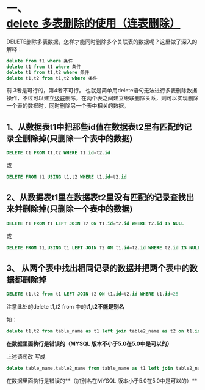 # 一、[delete 多表删除的使用（连表删除）](https://blog.csdn.net/weixin_42030357/article/details/107741056)

DELETE删除多表数据，怎样才能同时删除多个关联表的数据呢？这里做了深入的解释：

```sql
delete from t1 where 条件
delete t1 from t1 where 条件
delete t1 from t1,t2 where 条件
delete t1,t2 from t1,t2 where 条件
```

前 3者是可行的，第4者不可行。
也就是简单用delete语句无法进行多表删除数据操作，不过可以建立[级联](https://so.csdn.net/so/search?q=级联&spm=1001.2101.3001.7020)删除，在两个表之间建立级联删除关系，则可以实现删除一个表的数据时，同时删除另一个表中相关的数据。

## 1、从数据表t1中把那些id值在数据表t2里有匹配的记录全删除掉(只删除一个表中的数据)

```sql
DELETE t1 FROM t1,t2 WHERE t1.id=t2.id
```

或

```sql
DELETE FROM t1 USING t1,t2 WHERE t1.id=t2.id
```

## 2、从数据表t1里在数据表t2里没有匹配的记录查找出来并删除掉(只删除一个表中的数据)

```sql
DELETE t1 FROM t1 LEFT JOIN T2 ON t1.id=t2.id WHERE t2.id IS NULL
```

或

```sql
DELETE FROM t1,USING t1 LEFT JOIN T2 ON t1.id=t2.id WHERE t2.id IS NULL
```

## 3、 从两个表中找出相同记录的数据并把两个表中的数据都删除掉

```sql
DELETE t1,t2 from t1 LEFT JOIN t2 ON t1.id=t2.id WHERE t1.id=25
```

注意此处的delete t1,t2 from 中的**t1,t2不能是别名**

如：

```sql
delete t1,t2 from table_name as t1 left join table2_name as t2 on t1.id=t2.id where table_name.id=25
```

**在数据里面执行是错误的（MYSQL 版本不小于5.0在5.0中是可以的）**

上述语句改 写成

```sql
delete table_name,table2_name from table_name as t1 left join table2_name as t2 on t1.id=t2.id where table_name.id=25
```

在数据里面执行是错误的**（加别名在MYSQL 版本小于5.0在5.0中是可以的）**

